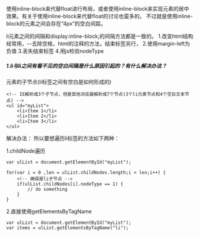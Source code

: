 使用inline-block来代替float进行布局，或者使用inline-block来实现元素的居中效果。有关于使用inline-block来代替float的讨论也蛮多的。
不过就是使用inline-block的元素之间会存在“4px”的空白间距。

li元素之间的间隔和display:inline-block;的间隔方法都是一致的。
1.改变html结构经常用，--去除空格，html的注释的方法，结束标签另行，
2.使用margin-left为负值
3.丢失结束标签
4.用js检验nodeType

##### 1.li与li之间有看不见的空白间隔是什么原因引起的？有什么解决办法？

元素的子节点(li标签之间有空白是如何形成的)
```
<!-- IE解析成3个子节点，但是其他浏览器解析成7个节点(3个li元素节点和4个空白文本节点) -->
<ul id="myList">
    <li>Item 1</li>
    <li>Item 2</li>
    <li>Item 3</li>
</ul>
```

解决办法：
所以要想遍历li标签的方法如下两种：

1.childNode遍历
```
var ulList = document.getElementById("myList");

for(var i = 0 ,len = ulList.childNodes.length;i < len;i++) {
    <!-- 确保是li子节点 -->
    if(ulList.childNodes[i].nodeType == 1) {
        // do something
    }
}
```

2.直接使用getElementsByTagName

```
var ulList = document.getElementById("myList");
var items = ulList.getElementsByTagName("li");
```

